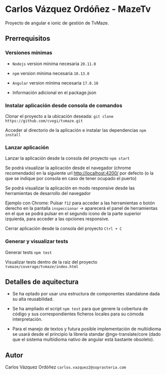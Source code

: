 # Carlos Vázquez Ordóñez - MazeTv

Proyecto de angular e ionic de gestión de TvMaze.

## Prerrequisitos

### Versiones mínimas

- `Nodejs` version mínima necesaria `20.11.0`
- `npm` version mínima necesaria `10.13.0`
- `Angular` version mínima necesaria `17.0.10`

- Información adicional en el package.json

### Instalar aplicación desde consola de comandos

Clonar el proyecto a la ubicación deseada:
`git clone https://github.com/cvogi/tvmaze.git`

Acceder al directorio de la aplicación e instalar las dependencias
`npm install`

### Lanzar aplicación

Lanzar la aplicación desde la consola del proyecto
`npm start`

Se podrá visualizar la aplicación desde el navegador (chrome recomendado) en la siguiente url [http://localhost:4200/](http://localhost:4200/) por defecto (o la que se indique por consola en caso de tener ocupado el puerto)

Se podrá visualizar la aplicación en modo responsive desde las herramientas de desarrollo del navegador

Ejemplo con Chrome:
Pulsar `f12` para acceder a las herramientas o botón derecho en la pantalla `inspeccionar` -> aparecerá el panel de herramientas en el que se podrá pulsar en el segundo icono de la parte superior izquierda, para acceder a las opciones responsive.

Cerrar aplicación desde la consola del proyecto
`Ctrl + C`

### Generar y visualizar tests

Generar tests
`npm test`

Visualizar tests dentro de la raiz del proyecto
`tvmaze/coverage/tvmaze/index.html`

## Detalles de aquitectura

- Se ha optado por usar una estructura de componentes standalone dada su alta reusabilidad.

- Se ha ampliado el script `npm test` para que genere la cobertura de código y sus correspondientes ficheros locales para su cómoda interpretación.

- Para el manejo de textos y futura posible implementación de multiidioma se usará desde el principio la librería standar @ngx-translate/core (dado que el sistema multiidioma nativo de angular está bastante obsoleto).

## Autor

Carlos Vázquez Ordóñez
`carlos.vazquez2@soprasteria.com`
